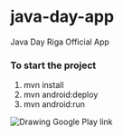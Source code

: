java-day-app
============

Java Day Riga Official App

### To start the project
1. mvn install
2. mvn android:deploy
3. mvn android:run


<img src="http://www.nhl.com/nhl/images/mobile/landing/btn-google_play.png" alt="Drawing"/> Google Play link
